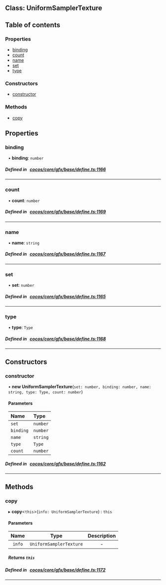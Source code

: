 
## Class: UniformSamplerTexture





<div class="table-of-content">
<h2>Table of contents</h2>


### Properties

- [ binding](#binding)
- [ count](#count)
- [ name](#name)
- [ set](#set)
- [ type](#type)

### Constructors

- [ constructor](#constructor)

### Methods

- [ copy](#copy)
</div>

## Properties


### binding
<div style="margin-left: 10px;">




•  **binding**:
`number` 
</div>

##### Defined in &nbsp;   [cocos/core/gfx/base/define.ts:1166](https://github.com/cocos-creator/engine/blob/c7bf6b8a9/cocos/core/gfx/base/define.ts#L1166)&nbsp;


___


### count
<div style="margin-left: 10px;">




•  **count**:
`number` 
</div>

##### Defined in &nbsp;   [cocos/core/gfx/base/define.ts:1169](https://github.com/cocos-creator/engine/blob/c7bf6b8a9/cocos/core/gfx/base/define.ts#L1169)&nbsp;


___


### name
<div style="margin-left: 10px;">




•  **name**:
`string` 
</div>

##### Defined in &nbsp;   [cocos/core/gfx/base/define.ts:1167](https://github.com/cocos-creator/engine/blob/c7bf6b8a9/cocos/core/gfx/base/define.ts#L1167)&nbsp;


___


### set
<div style="margin-left: 10px;">




•  **set**:
`number` 
</div>

##### Defined in &nbsp;   [cocos/core/gfx/base/define.ts:1165](https://github.com/cocos-creator/engine/blob/c7bf6b8a9/cocos/core/gfx/base/define.ts#L1165)&nbsp;


___


### type
<div style="margin-left: 10px;">




•  **type**:
`Type` 
</div>

##### Defined in &nbsp;   [cocos/core/gfx/base/define.ts:1168](https://github.com/cocos-creator/engine/blob/c7bf6b8a9/cocos/core/gfx/base/define.ts#L1168)&nbsp;


___

<!---->
## Constructors


### constructor
<div style="margin-left: 10px;">

• **new UniformSamplerTexture**(`set: number, binding: number, name: string, type: Type, count: number`)

#### Parameters

| Name | Type |
| :------ | :------ |
| `set` | `number` |
| `binding` | `number` |
| `name` | `string` |
| `type` | `Type` |
| `count` | `number` |
</div>

##### Defined in &nbsp;   [cocos/core/gfx/base/define.ts:1162](https://github.com/cocos-creator/engine/blob/c7bf6b8a9/cocos/core/gfx/base/define.ts#L1162)&nbsp;


---

<!---->
## Methods

### copy

<div style="margin-left: 10px;">

▸   **copy**<`this`\>(`info: UniformSamplerTexture`) : `this`



#### Parameters

| Name | Type | Description |
| :------: | :------: | :------: |
| `info` | `UniformSamplerTexture` | - |


##### Returns `this`
</div>

##### Defined in &nbsp;   [cocos/core/gfx/base/define.ts:1172](https://github.com/cocos-creator/engine/blob/c7bf6b8a9/cocos/core/gfx/base/define.ts#L1172)&nbsp;
___
<!---->



